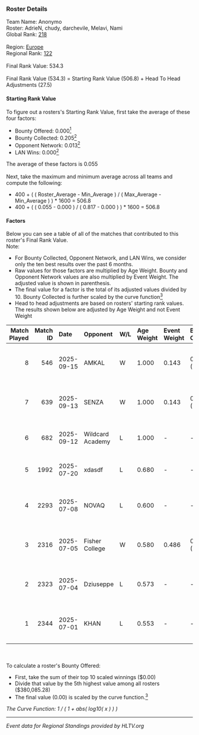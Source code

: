 ### Roster Details<br />
Team Name: Anonymo<br />
Roster: AdrieN, chudy, darchevile, Melavi, Nami<br />
Global Rank: [218](../../standings_global_2025_10_06.md)<br />
<br />
Region: [Europe]( ../../standings_europe_2025_10_06.md)<br />
Regional Rank: [122]( ../../standings_europe_2025_10_06.md)<br />
<br />
Final Rank Value:  534.3<br />
<br />
Final Rank Value (534.3) = Starting Rank Value (506.8) + Head To Head Adjustments (27.5)<br />

#### Starting Rank Value<br />
To figure out a rosters's Starting Rank Value, first take the average of these four factors:<br />
- Bounty Offered: 0.000[<sup>1</sup>](#table2)
- Bounty Collected: 0.205[<sup>2</sup>](#table1)
- Opponent Network: 0.013[<sup>2</sup>](#table1)
- LAN Wins: 0.000[<sup>2</sup>](#table1)

The average of these factors is 0.055<br />
<br />
Next, take the maximum and minimum average across all teams and compute the following:<br />
- 400 + ( ( Roster_Average - Min_Average ) / ( Max_Average - Min_Average ) ) * 1600 = 506.8
- 400 + ( ( 0.055 - 0.000 ) / ( 0.817 - 0.000 ) ) * 1600 = 506.8


#### Factors<br />
Below you can see a table of all of the matches that contributed to this roster's Final Rank Value.<br />
Note:<br />

- For Bounty Collected, Opponent Network, and LAN Wins, we consider only the ten best results over the past 6 months.
- Raw values for those factors are multiplied by Age Weight. Bounty and Opponent Network values are also multiplied by Event Weight. The adjusted value is shown in parenthesis.
- The final value for a factor is the total of its adjusted values divided by 10. Bounty Collected is further scaled by the curve function[<sup>3</sup>](#curveFunction)
- Head to head adjustments are based on rosters' starting rank values. The results shown below are adjusted by Age Weight and not Event Weight
<span id="table1"></span><br />


| Match Played | Match ID | Date       | Opponent         | W/L | Age Weight | Event Weight | Bounty Collected | Opponent Network | LAN Wins  | H2H Adj. | Roster                                  |
| -: | -: | :- | :- | :- | :- | :- | :- | :- | :- | -: | :- |
|            8 |      546 | 2025-09-15 | AMKAL            | W   | 1.000      | 0.143        | 0.004 (0.001)    | 0.558 (0.080)    | 0 (0.000) |    27.66 | AdrieN, chudy, darchevile, Melavi, Nami |
|            7 |      639 | 2025-09-13 | SENZA            | W   | 1.000      | 0.143        | 0.005 (0.001)    | 0.247 (0.035)    | 0 (0.000) |    26.21 | AdrieN, chudy, darchevile, Melavi, Nami |
|            6 |      682 | 2025-09-12 | Wildcard Academy | L   | 1.000      | -            | -                | -                | -         |   -14.31 | chudy, darchevile, Melavi, Nami, yvro   |
|            5 |     1992 | 2025-07-20 | xdasdf           | L   | 0.680      | -            | -                | -                | -         |   -13.57 | AdrieN, chudy, hfah, Nami, yvro         |
|            4 |     2293 | 2025-07-08 | NOVAQ            | L   | 0.600      | -            | -                | -                | -         |    -2.21 | AdrieN, chudy, darchevile, Melavi, Nami |
|            3 |     2316 | 2025-07-05 | Fisher College   | W   | 0.580      | 0.486        | 0.000 (0.000)    | 0.053 (0.015)    | 0 (0.000) |    10.47 | AdrieN, chudy, darchevile, Melavi, Nami |
|            2 |     2323 | 2025-07-04 | Dziuseppe        | L   | 0.573      | -            | -                | -                | -         |    -4.05 | AdrieN, chudy, darchevile, Melavi, Nami |
|            1 |     2344 | 2025-07-01 | KHAN             | L   | 0.553      | -            | -                | -                | -         |    -2.72 | AdrieN, chudy, darchevile, Melavi, Nami |

<br />
<span id="table2"></span><br />
To calculate a roster's Bounty Offered:<br />

- First, take the sum of their top 10 scaled winnings ($0.00)
- Divide that value by the 5th highest value among all rosters ($380,085.28)
- The final value (0.00) is scaled by the curve function.[<sup>3</sup>](#curveFunction)

<span id="curveFunction"></span>_The Curve Function: 1 / ( 1 + abs( log10( x ) ) )_<br />

---
_Event data for Regional Standings provided by HLTV.org_<br />
